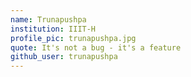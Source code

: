 ```yaml
---
name: Trunapushpa
institution: IIIT-H
profile_pic: trunapushpa.jpg
quote: It's not a bug - it's a feature
github_user: trunapushpa
---
```

